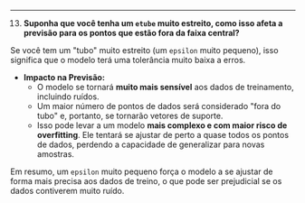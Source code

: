 -----

13. **Suponha que você tenha um `etube` muito estreito, como isso afeta a previsão para os pontos que estão fora da faixa central?**

Se você tem um "tubo" muito estreito (um `epsilon` muito pequeno), isso significa que o modelo terá uma tolerância muito baixa a erros.

  * **Impacto na Previsão:**
      * O modelo se tornará **muito mais sensível** aos dados de treinamento, incluindo ruídos.
      * Um maior número de pontos de dados será considerado "fora do tubo" e, portanto, se tornarão vetores de suporte.
      * Isso pode levar a um modelo **mais complexo e com maior risco de overfitting**. Ele tentará se ajustar de perto a quase todos os pontos de dados, perdendo a capacidade de generalizar para novas amostras.

Em resumo, um `epsilon` muito pequeno força o modelo a se ajustar de forma mais precisa aos dados de treino, o que pode ser prejudicial se os dados contiverem muito ruído.
